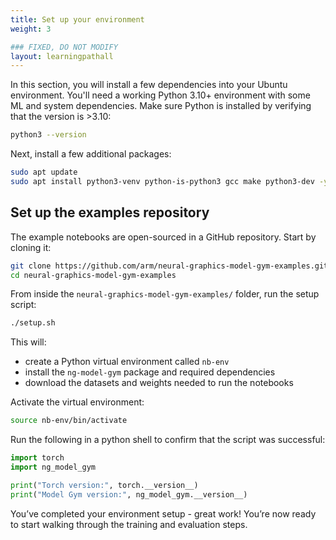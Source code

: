 ```yaml
---
title: Set up your environment
weight: 3

### FIXED, DO NOT MODIFY
layout: learningpathall
---
```


In this section, you will install a few dependencies into your Ubuntu environment. You'll need a working Python 3.10+ environment with some ML and system dependencies. Make sure Python is installed by verifying that the version is >3.10:

```bash
python3 --version
```

Next, install a few additional packages:

```bash
sudo apt update
sudo apt install python3-venv python-is-python3 gcc make python3-dev -y
```

## Set up the examples repository

The example notebooks are open-sourced in a GitHub repository. Start by cloning it:

```bash
git clone https://github.com/arm/neural-graphics-model-gym-examples.git
cd neural-graphics-model-gym-examples
```

From inside the `neural-graphics-model-gym-examples/` folder, run the setup script:

```bash
./setup.sh
```

This will:
- create a Python virtual environment called `nb-env`
- install the `ng-model-gym` package and required dependencies
- download the datasets and weights needed to run the notebooks

Activate the virtual environment:

```bash
source nb-env/bin/activate
```

Run the following in a python shell to confirm that the script was successful:

```python
import torch
import ng_model_gym

print("Torch version:", torch.__version__)
print("Model Gym version:", ng_model_gym.__version__)
```

You’ve completed your environment setup - great work! You’re now ready to start walking through the training and evaluation steps.

